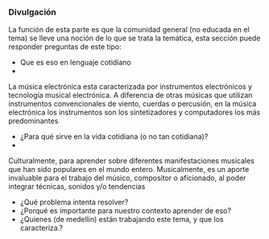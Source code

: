 ### Divulgación

La función de esta parte es que la comunidad general (no educada en el tema)
se lleve una noción de lo que se trata la temática, esta sección puede
responder  preguntas de este tipo:

* Que es eso en lenguaje cotidiano
* 
La música electrónica esta caracterizada por instrumentos electrónicos y tecnología musical electrónica.
A diferencia de otras músicas que utilizan instrumentos convencionales de viento, cuerdas o percusión, en la música electrónica los instrumentos son los sintetizadores y computadores los más predominantes

* ¿Para qué sirve en la vida cotidiana (o no tan cotidiana)?
* 
Culturalmente, para aprender sobre diferentes manifestaciones musicales que han sido populares en el mundo entero.
Musicalmente, es un aporte invaluable para el trabajo del músico, compositor o aficionado, al poder integrar técnicas, sonidos y/o tendencias 

* ¿Qué problema intenta resolver?
* ¿Porqué es importante para nuestro contexto aprender de eso?
* ¿Quienes (de medellin) están trabajando este tema, y que los
caracteriza.?
